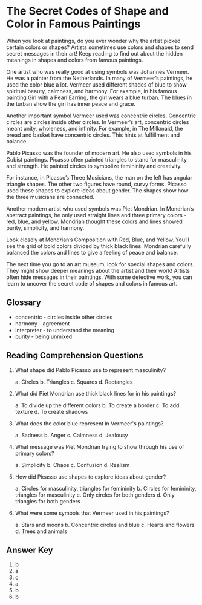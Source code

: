# The Secret Codes of Shape and Color in Famous Paintings

When you look at paintings, do you ever wonder why the artist picked certain colors or shapes? Artists sometimes use colors and shapes to send secret messages in their art! Keep reading to find out about the hidden meanings in shapes and colors from famous paintings.

One artist who was really good at using symbols was Johannes Vermeer. He was a painter from the Netherlands. In many of Vermeer’s paintings, he used the color blue a lot. Vermeer used different shades of blue to show spiritual beauty, calmness, and harmony. For example, in his famous painting Girl with a Pearl Earring, the girl wears a blue turban. The blues in the turban show the girl has inner peace and grace.

Another important symbol Vermeer used was concentric circles. Concentric circles are circles inside other circles. In Vermeer’s art, concentric circles meant unity, wholeness, and infinity. For example, in The Milkmaid, the bread and basket have concentric circles. This hints at fulfillment and balance.

Pablo Picasso was the founder of modern art. He also used symbols in his Cubist paintings. Picasso often painted triangles to stand for masculinity and strength. He painted circles to symbolize femininity and creativity.

For instance, in Picasso’s Three Musicians, the man on the left has angular triangle shapes. The other two figures have round, curvy forms. Picasso used these shapes to explore ideas about gender. The shapes show how the three musicians are connected.

Another modern artist who used symbols was Piet Mondrian. In Mondrian’s abstract paintings, he only used straight lines and three primary colors - red, blue, and yellow. Mondrian thought these colors and lines showed purity, simplicity, and harmony.

Look closely at Mondrian’s Composition with Red, Blue, and Yellow. You’ll see the grid of bold colors divided by thick black lines. Mondrian carefully balanced the colors and lines to give a feeling of peace and balance.

The next time you go to an art museum, look for special shapes and colors. They might show deeper meanings about the artist and their work! Artists often hide messages in their paintings. With some detective work, you can learn to uncover the secret code of shapes and colors in famous art.

## Glossary

- concentric - circles inside other circles
- harmony - agreement
- interpreter - to understand the meaning
- purity - being unmixed

## Reading Comprehension Questions

1. What shape did Pablo Picasso use to represent masculinity?

   a. Circles
   b. Triangles
   c. Squares
   d. Rectangles

2. What did Piet Mondrian use thick black lines for in his paintings?

   a. To divide up the different colors
   b. To create a border
   c. To add texture
   d. To create shadows

3. What does the color blue represent in Vermeer's paintings?

   a. Sadness
   b. Anger
   c. Calmness
   d. Jealousy

4. What message was Piet Mondrian trying to show through his use of primary colors?

   a. Simplicity
   b. Chaos
   c. Confusion
   d. Realism

5. How did Picasso use shapes to explore ideas about gender?

   a. Circles for masculinity, triangles for femininity
   b. Circles for femininity, triangles for masculinity
   c. Only circles for both genders
   d. Only triangles for both genders

6. What were some symbols that Vermeer used in his paintings?

   a. Stars and moons
   b. Concentric circles and blue
   c. Hearts and flowers
   d. Trees and animals

## Answer Key

1. b
2. a
3. c
4. a
5. b
6. b
